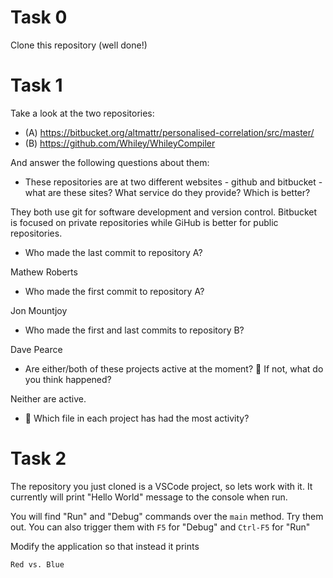 # Task 0

Clone this repository (well done!)

# Task 1

Take a look at the two repositories:

- (A) https://bitbucket.org/altmattr/personalised-correlation/src/master/
- (B) https://github.com/Whiley/WhileyCompiler

And answer the following questions about them:

- These repositories are at two different websites - github and bitbucket - what are these sites? What service do they provide? Which is better?

They both use git for software development and version control. Bitbucket is focused on private repositories while GiHub is better for public repositories.

- Who made the last commit to repository A?

Mathew Roberts

- Who made the first commit to repository A?

Jon Mountjoy

- Who made the first and last commits to repository B?

Dave Pearce

- Are either/both of these projects active at the moment? 🤔 If not, what do you think happened?

Neither are active.

- 🤔 Which file in each project has had the most activity?

# Task 2

The repository you just cloned is a VSCode project, so lets work with it. It currently will print "Hello World" message to the console when run.

You will find "Run" and "Debug" commands over the `main` method. Try them out. You can also trigger them with `F5` for "Debug" and `Ctrl-F5` for "Run"

Modify the application so that instead it prints

```
Red vs. Blue
```

